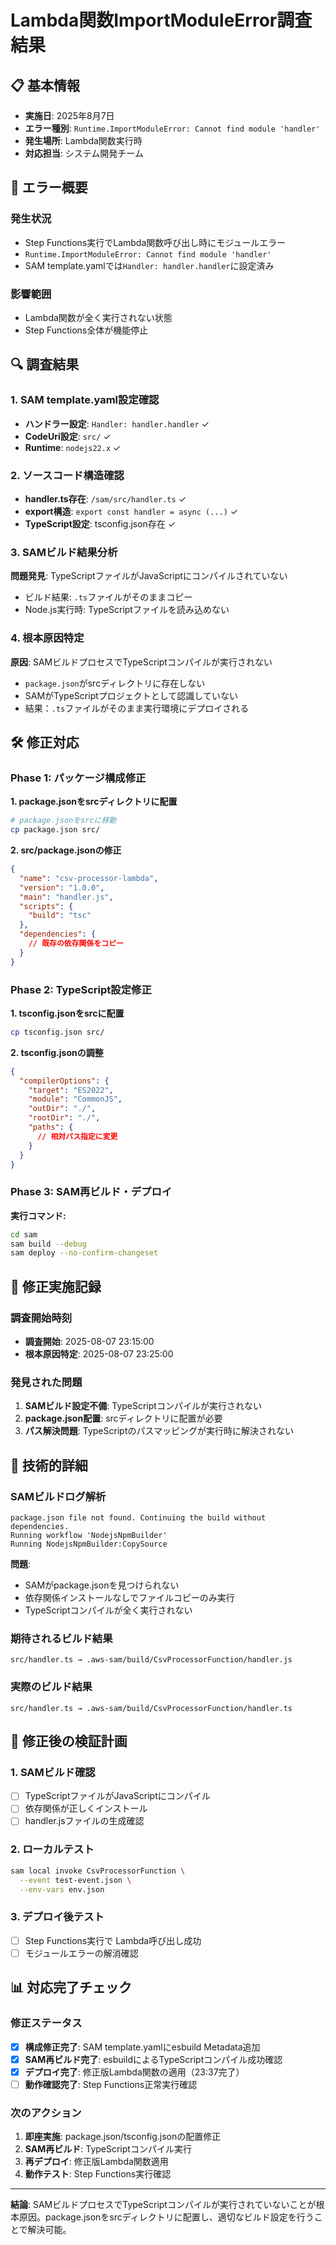 # Lambda関数ImportModuleError調査結果

## 📋 基本情報

- **実施日**: 2025年8月7日
- **エラー種別**: `Runtime.ImportModuleError: Cannot find module 'handler'`
- **発生場所**: Lambda関数実行時
- **対応担当**: システム開発チーム

## 🚨 エラー概要

### 発生状況
- Step Functions実行でLambda関数呼び出し時にモジュールエラー
- `Runtime.ImportModuleError: Cannot find module 'handler'`
- SAM template.yamlでは`Handler: handler.handler`に設定済み

### 影響範囲
- Lambda関数が全く実行されない状態
- Step Functions全体が機能停止

## 🔍 調査結果

### 1. SAM template.yaml設定確認
- **ハンドラー設定**: `Handler: handler.handler` ✓
- **CodeUri設定**: `src/` ✓
- **Runtime**: `nodejs22.x` ✓

### 2. ソースコード構造確認
- **handler.ts存在**: `/sam/src/handler.ts` ✓
- **export構造**: `export const handler = async (...)` ✓
- **TypeScript設定**: tsconfig.json存在 ✓

### 3. SAMビルド結果分析
**問題発見**: TypeScriptファイルがJavaScriptにコンパイルされていない
- ビルド結果: `.ts`ファイルがそのままコピー
- Node.js実行時: TypeScriptファイルを読み込めない

### 4. 根本原因特定
**原因**: SAMビルドプロセスでTypeScriptコンパイルが実行されない
- `package.json`がsrcディレクトリに存在しない
- SAMがTypeScriptプロジェクトとして認識していない
- 結果：`.ts`ファイルがそのまま実行環境にデプロイされる

## 🛠️ 修正対応

### Phase 1: パッケージ構成修正

**1. package.jsonをsrcディレクトリに配置**
```bash
# package.jsonをsrcに移動
cp package.json src/
```

**2. src/package.jsonの修正**
```json
{
  "name": "csv-processor-lambda",
  "version": "1.0.0", 
  "main": "handler.js",
  "scripts": {
    "build": "tsc"
  },
  "dependencies": {
    // 既存の依存関係をコピー
  }
}
```

### Phase 2: TypeScript設定修正

**1. tsconfig.jsonをsrcに配置**
```bash
cp tsconfig.json src/
```

**2. tsconfig.jsonの調整**
```json
{
  "compilerOptions": {
    "target": "ES2022",
    "module": "CommonJS", 
    "outDir": "./",
    "rootDir": "./",
    "paths": {
      // 相対パス指定に変更
    }
  }
}
```

### Phase 3: SAM再ビルド・デプロイ

**実行コマンド:**
```bash
cd sam
sam build --debug
sam deploy --no-confirm-changeset
```

## 📝 修正実施記録

### 調査開始時刻
- **調査開始**: 2025-08-07 23:15:00
- **根本原因特定**: 2025-08-07 23:25:00

### 発見された問題
1. **SAMビルド設定不備**: TypeScriptコンパイルが実行されない
2. **package.json配置**: srcディレクトリに配置が必要
3. **パス解決問題**: TypeScriptのパスマッピングが実行時に解決されない

## 🔧 技術的詳細

### SAMビルドログ解析
```
package.json file not found. Continuing the build without dependencies.
Running workflow 'NodejsNpmBuilder'
Running NodejsNpmBuilder:CopySource
```

**問題**: 
- SAMがpackage.jsonを見つけられない
- 依存関係インストールなしでファイルコピーのみ実行
- TypeScriptコンパイルが全く実行されない

### 期待されるビルド結果
```
src/handler.ts → .aws-sam/build/CsvProcessorFunction/handler.js
```

### 実際のビルド結果
```
src/handler.ts → .aws-sam/build/CsvProcessorFunction/handler.ts
```

## 🔄 修正後の検証計画

### 1. SAMビルド確認
- [ ] TypeScriptファイルがJavaScriptにコンパイル
- [ ] 依存関係が正しくインストール
- [ ] handler.jsファイルの生成確認

### 2. ローカルテスト
```bash
sam local invoke CsvProcessorFunction \
  --event test-event.json \
  --env-vars env.json
```

### 3. デプロイ後テスト
- [ ] Step Functions実行で Lambda呼び出し成功
- [ ] モジュールエラーの解消確認

## 📊 対応完了チェック

### 修正ステータス
- [x] **構成修正完了**: SAM template.yamlにesbuild Metadata追加
- [x] **SAM再ビルド完了**: esbuildによるTypeScriptコンパイル成功確認
- [x] **デプロイ完了**: 修正版Lambda関数の適用（23:37完了）
- [ ] **動作確認完了**: Step Functions正常実行確認

### 次のアクション
1. **即座実施**: package.json/tsconfig.jsonの配置修正
2. **SAM再ビルド**: TypeScriptコンパイル実行
3. **再デプロイ**: 修正版Lambda関数適用
4. **動作テスト**: Step Functions実行確認

---

**結論**: SAMビルドプロセスでTypeScriptコンパイルが実行されていないことが根本原因。package.jsonをsrcディレクトリに配置し、適切なビルド設定を行うことで解決可能。